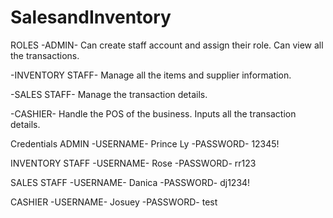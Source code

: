 # SalesandInventory
ROLES
-ADMIN- 
Can create staff account and assign their role. Can view all the transactions.

-INVENTORY STAFF- 
Manage all the items and supplier information.

-SALES STAFF- 
Manage the transaction details.

-CASHIER-
Handle the POS of the business. Inputs all the transaction details.

Credentials 
ADMIN 
-USERNAME- 
Prince Ly
-PASSWORD- 
12345!

INVENTORY STAFF
-USERNAME- 
Rose 
-PASSWORD- 
rr123

SALES STAFF 
-USERNAME- 
Danica 
-PASSWORD- 
dj1234!

CASHIER
-USERNAME- 
Josuey 
-PASSWORD- 
test
